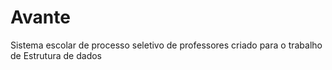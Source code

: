 # Avante
Sistema escolar de processo seletivo de professores criado para o trabalho de Estrutura de dados
